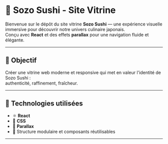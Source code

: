 # 🍣 Sozo Sushi - Site Vitrine

Bienvenue sur le dépôt du site vitrine **Sozo Sushi** — une expérience visuelle immersive pour découvrir notre univers culinaire japonais.  
Conçu avec **React** et des effets **parallax** pour une navigation fluide et élégante.

---

## 🎯 Objectif

Créer une vitrine web moderne et responsive qui met en valeur l'identité de Sozo Sushi :  
authenticité, raffinement, fraîcheur.

---

## 🚀 Technologies utilisées

- ⚛️ **React**
- 🎨 **CSS**
- 🌄 **Parallax** 
- 🧠 Structure modulaire et composants réutilisables

---
